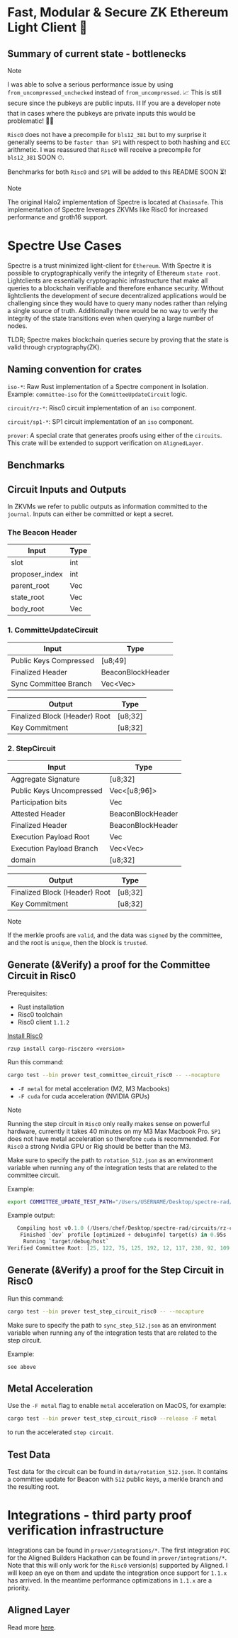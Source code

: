 # Fast, Modular & Secure ZK Ethereum Light Client 🧪

## Summary of current state - bottlenecks

> [!NOTE]
> I was able to solve a serious performance issue by using `from_uncompressed_unchecked` instead of `from_uncompressed`. 📈
> This is still secure since the pubkeys are public inputs. ⛓
> If you are a developer note that in cases where the pubkeys are private inputs this would be problematic! ⛓️‍💥

`Risc0` does not have a precompile for `bls12_381` but to my surprise it generally seems to be `faster than SP1` with respect to both hashing and `ECC` arithmetic. I was reassured that `Risc0` will receive a precompile for `bls12_381` SOON ⏱.

Benchmarks for both `Risc0` and `SP1` will be added to this README SOON ⏳!


> [!NOTE]
> The original Halo2 implementation of Spectre is located at `Chainsafe`.
> This implementation of Spectre leverages ZKVMs like Risc0 for increased performance and groth16 support.

# Spectre Use Cases
Spectre is a trust minimized light-client for `Ethereum`. With Spectre it is possible to cryptographically verify the integrity of Ethereum `state root`.
Lightclients are essentially cryptographic infrastructure that make all queries to a blockchain verifiable and therefore enhance security.
Without lightclients the development of secure decentralized applications would be challenging since they would have to query many nodes rather than 
relying a single source of truth. Additionally there would be no way to verify the integrity of the state transitions even when querying a large number
of nodes.

TLDR; Spectre makes blockchain queries secure by proving that the state is valid through cryptography(ZK). 

## Naming convention for crates

`iso-*`: Raw Rust implementation of a Spectre component in Isolation. Example: `committee-iso` for the `CommitteeUpdateCircuit` logic.

`circuit/rz-*`: Risc0 circuit implementation of an `iso` component.

`circuit/sp1-*`: SP1 circuit implementation of an `iso` component.


`prover`: A special crate that generates proofs using either of the `circuits`. This crate will be extended to support verification on `AlignedLayer`.

## Benchmarks

## Circuit Inputs and Outputs
In ZKVMs we refer to public outputs as information committed to the `journal`. Inputs can either be committed or kept a secret.

### The Beacon Header
|  Input  | Type |
| ------------- | ------------- |
| slot  | int  |
| proposer_index  | int  |
| parent_root | Vec<u8> |
| state_root | Vec<u8> |
| body_root | Vec<u8> |

### 1. CommitteUpdateCircuit
|  Input  | Type |
| ------------- | ------------- |
| Public Keys Compressed  | [u8;49] |
| Finalized Header  | BeaconBlockHeader  |
| Sync Committee Branch | Vec<Vec<u8>> |

| Output | Type |
| ------------- | ------------- |
| Finalized Block (Header) Root  | [u8;32] |
| Key Commitment  | [u8;32] |

### 2. StepCircuit
| Input | Type |
| ------------- | ------------- |
| Aggregate Signature  | [u8;32] |
| Public Keys Uncompressed  | Vec<[u8;96]> |
| Participation bits  | Vec<bool> |
| Attested Header  | BeaconBlockHeader |
| Finalized Header | BeaconBlockHeader |
| Execution Payload Root | Vec<u8> |
| Execution Payload Branch | Vec<Vec<u8>> |
| domain | [u8;32] |

| Output | Type |
| ------------- | ------------- |
| Finalized Block (Header) Root | [u8;32] |
| Key Commitment  | [u8;32] |

> [!NOTE]
> If the merkle proofs are `valid`,
> and the data was `signed` by the committee,
> and the root is `unique`,
> then the block is `trusted`.


## Generate (&Verify) a proof for the Committee Circuit in Risc0

Prerequisites:

- Rust installation
- Risc0 toolchain
- Risc0 client `1.1.2`

[Install Risc0](https://dev.risczero.com/api/zkvm/install)

`rzup install cargo-risczero <version>`

Run this command:

```bash
cargo test --bin prover test_committee_circuit_risc0 -- --nocapture
```

- `-F metal` for metal acceleration (M2, M3 Macbooks)
- `-F cuda` for cuda acceleration (NVIDIA GPUs)

> [!NOTE]
> Running the step circuit in `Risc0` only really makes sense on powerful hardware,
> currently it takes 40 minutes on my M3 Max Macbook Pro.
> `SP1` does not have metal acceleration so therefore `cuda` is recommended. 
> For `Risc0` a strong Nvidia GPU or Rig should be better than the M3.

Make sure to specify the path to `rotation_512.json` as an environment variable when running any of the integration tests that are related to the committee circuit.

Example:

```bash
export COMMITTEE_UPDATE_TEST_PATH="/Users/USERNAME/Desktop/spectre-rad/data/rotation_512.json"
```

Example output:

```rust
   Compiling host v0.1.0 (/Users/chef/Desktop/spectre-rad/circuits/rz-committee/host)
    Finished `dev` profile [optimized + debuginfo] target(s) in 0.95s
     Running `target/debug/host`
Verified Committee Root: [25, 122, 75, 125, 192, 12, 117, 238, 92, 109, 3, 192, 224, 63, 84, 28, 196, 131, 90, 32, 180, 39, 160, 7, 188, 177, 162, 100, 181, 205, 38, 142]
```

## Generate (&Verify) a proof for the Step Circuit in Risc0

Run this command:

```bash
cargo test --bin prover test_step_circuit_risc0 -- --nocapture
```

Make sure to specify the path to `sync_step_512.json` as an environment variable when running any of the integration tests that are related to the step circuit.

Example:

`see above`



## Metal Acceleration

Use the `-F metal` flag to enable `metal` acceleration on MacOS, for example:

```bash
cargo test --bin prover test_step_circuit_risc0 --release -F metal
```

to run the accelerated `step circuit`.

## Test Data

Test data for the circuit can be found in `data/rotation_512.json`. 
It contains a committee update for Beacon with `512` public keys, a merkle branch and the resulting root.

# Integrations - third party proof verification infrastructure

Integrations can be found in `prover/integrations/*`. The first integration `POC` for the Aligned Builders Hackathon can be found in `prover/integrations/*`.
Note that this will only work for the `Risc0` version(s) supported by Aligned. I will keep an eye on them and update the integration once support for `1.1.x` has arrived.
In the meantime performance optimizations in `1.1.x` are a priority.

## Aligned Layer

Read more [here](https://github.com/jonas089/spectre-rad/tree/breaking/prover/src/integrations/aligned).
